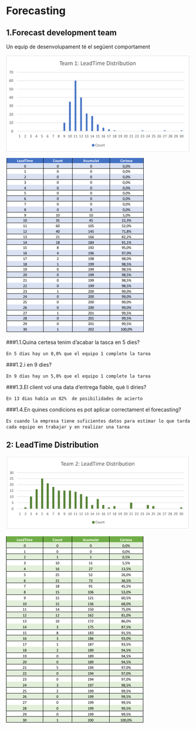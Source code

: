 # Forecasting
## 1.Forecast development team
Un equip de desenvolupament té el següent comportament
    
![Equipo 1 estadistica 1](forecastingequipo1,1.png)

![Equipo 1 estadistica 2](forecastingteam1,2.png)

###1.1.Quina certesa tenim d’acabar la tasca en 5 dies?

    En 5 días hay un 0,0% que el equipo 1 complete la tarea

###1.2.i en 9 dies?

    En 9 días hay un 5,0% que el equipo 1 complete la tarea

###1.3.El client vol una data d’entrega fiable, què li diries?

    En 13 dias había un 82%  de posibilidades de acierto

###1.4.En quines condicions es pot aplicar correctament el forecasting?

    Es cuando la empresa tiene suficientes datos para estimar lo que tarda cada equipo en trabajar y en realizar una tarea

## 2: LeadTime Distribution
![Equipo 2 estadistica 1](forecastingequipo2,1.png)

![Equipo 2 estadistica 2](forecastingequipo2,2.png)